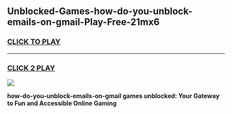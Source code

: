 
## Unblocked-Games-how-do-you-unblock-emails-on-gmail-Play-Free-21mx6
<h3>
<a href="https://premium76.site?title=how-do-you-unblock-emails-on-gmail&ref=21A">CLICK TO PLAY</a></h3>
<hr>

<h3>
<a href="https://premium76.site?title=how-do-you-unblock-emails-on-gmail&ref=21A">CLICK 2 PLAY</a>
  
</h3>

<a href="https://premium76.site?title=how-do-you-unblock-emails-on-gmail&ref=21A"><img src="https://clearcache.store/games.png"></a>


**how-do-you-unblock-emails-on-gmail games unblocked: Your Gateway to Fun and Accessible Online Gaming**
